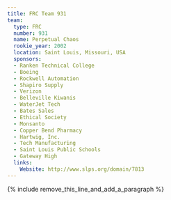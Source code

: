 ```yaml
---
title: FRC Team 931
team:
  type: FRC
  number: 931
  name: Perpetual Chaos
  rookie_year: 2002
  location: Saint Louis, Missouri, USA
  sponsors:
  - Ranken Technical College
  - Boeing
  - Rockwell Automation
  - Shapiro Supply
  - Verizon
  - Belleville Kiwanis
  - WaterJet Tech
  - Bates Sales
  - Ethical Society
  - Monsanto
  - Copper Bend Pharmacy
  - Hartwig, Inc.
  - Tech Manufacturing
  - Saint Louis Public Schools
  - Gateway High
  links:
    Website: http://www.slps.org/domain/7813
---
```


{% include remove_this_line_and_add_a_paragraph %}